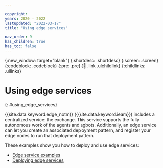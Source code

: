 ```yaml
---

copyright:
years: 2020 - 2022
lastupdated: "2022-03-17"
title: "Using edge services"

nav_order: 9
has_children: true
has_toc: false
---
```


{:new_window: target="blank"}
{:shortdesc: .shortdesc}
{:screen: .screen}
{:codeblock: .codeblock}
{:pre: .pre}
{:child: .link .ulchildlink}
{:childlinks: .ullinks}

# Using edge services
{: #using_edge_services}

{{site.data.keyword.edge_notm}} ({{site.data.keyword.ieam}}) includes a centralized service: the exchange. This service supports the fully autonomous work of the agents and agbots. Additionally, an edge service can let you create an associated deployment pattern, and register your edge nodes to run that deployment pattern.

These examples show you how to deploy and use edge services:

* [Edge service examples](additional_examples.md)
* [Deploying edge services](detailed_policy.md)

